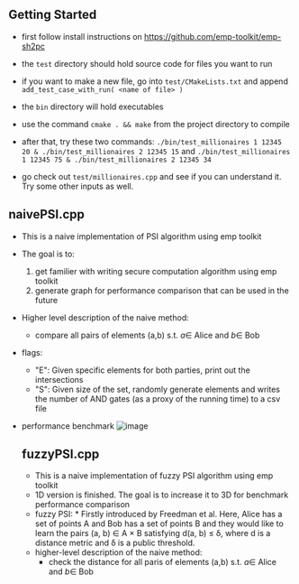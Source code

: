 ## Getting Started
- first follow install instructions on https://github.com/emp-toolkit/emp-sh2pc 

- the `test` directory should hold source code for files you want to run
- if you want to make a new file, go into `test/CMakeLists.txt` and append `add_test_case_with_run( <name of file> )`
- the `bin` directory will hold executables
- use the command `cmake . && make` from the project directory to compile
- after that, try these two commands: `./bin/test_millionaires 1 12345 20 & ./bin/test_millionaires 2 12345 15` and `./bin/test_millionaires 1 12345 75 & ./bin/test_millionaires 2 12345 34`
- go check out `test/millionaires.cpp` and see if you can understand it. Try some other inputs as well.

## naivePSI.cpp 

- This is a naive implementation of PSI algorithm using emp toolkit 
- The goal is to: 
    1. get familier with writing secure computation algorithm using emp toolkit
    2. generate graph for performance comparison that can be used in the future
- Higher level description of the naive method:
    * compare all pairs of elements (a,b) s.t. $a \in$ Alice and $b \in$ Bob
- flags:
    * "E": Given specific elements for both parties, print out the intersections
    * "S": Given size of the set, randomly generate elements and writes the number of AND gates (as a proxy of the running time) to a csv file
- performance benchmark
  ![image](https://github.com/Elle-Wen/elle-psi/assets/70612012/a6d10bed-7dc1-4176-8a4b-795d6368deda)

  ## fuzzyPSI.cpp

  - This is a naive implementation of fuzzy PSI algorithm using emp toolkit
  - 1D version is finished. The goal is to increase it to 3D for benchmark performance comparison
  - fuzzy PSI: 
        * Firstly introduced by Freedman et al. Here, Alice has a set of points A and Bob has a set of points B and they would like to learn the pairs (a, b) ∈ A × B satisfying
        d(a, b) ≤ δ, where d is a distance metric and δ is a public threshold.
  - higher-level description of the naive method:
      * check the distance for all paris of elements (a,b) s.t. $a \in$ Alice and $b \in$ Bob



  
